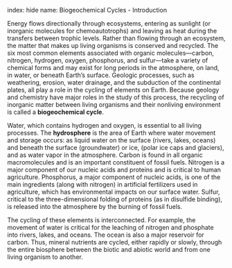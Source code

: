 index: hide
name: Biogeochemical Cycles - Introduction

Energy flows directionally through ecosystems, entering as sunlight (or inorganic molecules for chemoautotrophs) and leaving as heat during the transfers between trophic levels. Rather than flowing through an ecosystem, the matter that makes up living organisms is conserved and recycled. The six most common elements associated with organic molecules—carbon, nitrogen, hydrogen, oxygen, phosphorus, and sulfur—take a variety of chemical forms and may exist for long periods in the atmosphere, on land, in water, or beneath Earth’s surface. Geologic processes, such as weathering, erosion, water drainage, and the subduction of the continental plates, all play a role in the cycling of elements on Earth. Because geology and chemistry have major roles in the study of this process, the recycling of inorganic matter between living organisms and their nonliving environment is called a  **biogeochemical cycle**.

Water, which contains hydrogen and oxygen, is essential to all living processes. The  **hydrosphere** is the area of Earth where water movement and storage occurs: as liquid water on the surface (rivers, lakes, oceans) and beneath the surface (groundwater) or ice, (polar ice caps and glaciers), and as water vapor in the atmosphere. Carbon is found in all organic macromolecules and is an important constituent of fossil fuels. Nitrogen is a major component of our nucleic acids and proteins and is critical to human agriculture. Phosphorus, a major component of nucleic acids, is one of the main ingredients (along with nitrogen) in artificial fertilizers used in agriculture, which has environmental impacts on our surface water. Sulfur, critical to the three-dimensional folding of proteins (as in disulfide binding), is released into the atmosphere by the burning of fossil fuels.

The cycling of these elements is interconnected. For example, the movement of water is critical for the leaching of nitrogen and phosphate into rivers, lakes, and oceans. The ocean is also a major reservoir for carbon. Thus, mineral nutrients are cycled, either rapidly or slowly, through the entire biosphere between the biotic and abiotic world and from one living organism to another.
